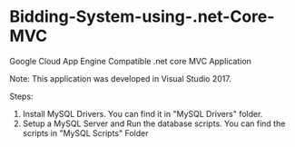 # Bidding-System-using-.net-Core-MVC

Google Cloud App Engine Compatible .net core MVC Application

Note: This application was developed in Visual Studio 2017.

   Steps:
   1) Install MySQL Drivers. You can find it in "MySQL Drivers" folder.
   2) Setup a MySQL Server and Run the database scripts. You can find the scripts in "MySQL Scripts" Folder
